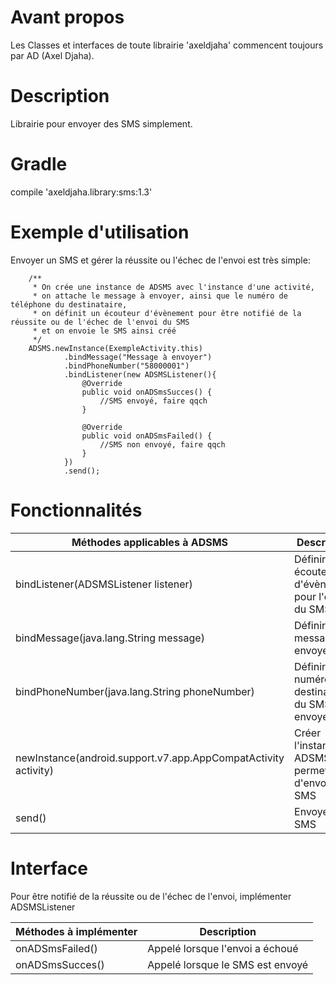 # Avant propos
Les Classes et interfaces de toute librairie 'axeldjaha' commencent toujours par AD (Axel Djaha).
# Description
Librairie pour envoyer des SMS simplement.
# Gradle
compile 'axeldjaha.library:sms:1.3'
# Exemple d'utilisation
Envoyer un SMS et gérer la réussite ou l'échec de l'envoi est très simple:

        /**
         * On crée une instance de ADSMS avec l'instance d'une activité,
         * on attache le message à envoyer, ainsi que le numéro de téléphone du destinataire,
         * on définit un écouteur d'évènement pour être notifié de la réussite ou de l'échec de l'envoi du SMS
         * et on envoie le SMS ainsi créé
         */
        ADSMS.newInstance(ExempleActivity.this)
                .bindMessage("Message à envoyer")
                .bindPhoneNumber("58000001")
                .bindListener(new ADSMSListener(){
                    @Override
                    public void onADSmsSucces() {
                        //SMS envoyé, faire qqch
                    }

                    @Override
                    public void onADSmsFailed() {
                        //SMS non envoyé, faire qqch
                    }
                })
                .send();

# Fonctionnalités

| Méthodes applicables à ADSMS  | Description |
| --------------------------------- | ----------- |
| bindListener(ADSMSListener listener) | Définir un écouteur d'évènement pour l'envoi du SMS |
| bindMessage(java.lang.String message) | Définir le message à envoyer |
| bindPhoneNumber(java.lang.String phoneNumber) | Définir le numéro destinataire du SMS à envoyer |
| newInstance(android.support.v7.app.AppCompatActivity activity) | Créer l'instance de ADSMS qui permettra d'envoyer un SMS |
| send() | Envoyer le SMS |

# Interface
Pour être notifié de la réussite ou de l'échec de l'envoi, implémenter ADSMSListener

| Méthodes à implémenter  | Description |
| --------------------------------- | ----------- |
| onADSmsFailed() | Appelé lorsque l'envoi a échoué |
| onADSmsSucces() | Appelé lorsque le SMS est envoyé |

